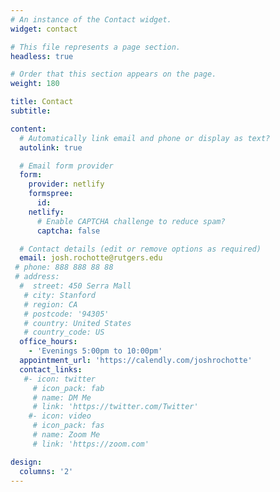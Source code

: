 ```yaml
---
# An instance of the Contact widget.
widget: contact

# This file represents a page section.
headless: true

# Order that this section appears on the page.
weight: 180

title: Contact
subtitle:

content:
  # Automatically link email and phone or display as text?
  autolink: true

  # Email form provider
  form:
    provider: netlify
    formspree:
      id:
    netlify:
      # Enable CAPTCHA challenge to reduce spam?
      captcha: false

  # Contact details (edit or remove options as required)
  email: josh.rochotte@rutgers.edu
 # phone: 888 888 88 88
 # address:
  #  street: 450 Serra Mall
   # city: Stanford
   # region: CA
   # postcode: '94305'
   # country: United States
   # country_code: US
  office_hours:
    - 'Evenings 5:00pm to 10:00pm'
  appointment_url: 'https://calendly.com/joshrochotte'
  contact_links:
   #- icon: twitter
     # icon_pack: fab
     # name: DM Me
     # link: 'https://twitter.com/Twitter'
    #- icon: video
     # icon_pack: fas
     # name: Zoom Me
     # link: 'https://zoom.com'

design:
  columns: '2'
---
```

